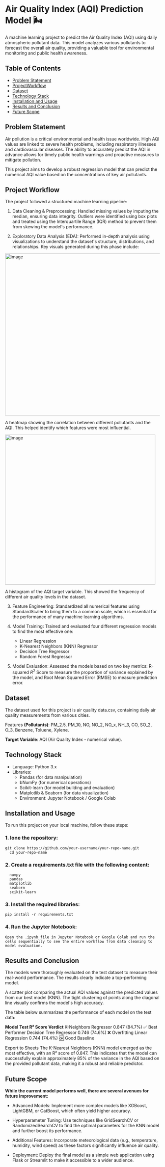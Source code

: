 # Air Quality Index (AQI) Prediction Model 🌬️

A machine learning project to predict the Air Quality Index (AQI) using daily atmospheric pollutant data. This model analyzes various pollutants to forecast the overall air quality, providing a valuable tool for environmental monitoring and public health awareness.

## Table of Contents
- [Problem Statement](https://github.com/samuelrajgarikimukku/Air-Quality-Index-Prediction-AICTE-intership-/blob/main/README.md#problem-statement)
- [ProjectWorkflow](https://github.com/samuelrajgarikimukku/Air-Quality-Index-Prediction-AICTE-intership-?tab=readme-ov-file#project-workflow)
- [Dataset](https://github.com/samuelrajgarikimukku/Air-Quality-Index-Prediction-AICTE-intership-?tab=readme-ov-file#dataset)
- [Technology Stack](https://github.com/samuelrajgarikimukku/Air-Quality-Index-Prediction-AICTE-intership-?tab=readme-ov-file#technology-stack)
- [Installation and Usage](https://github.com/samuelrajgarikimukku/Air-Quality-Index-Prediction-AICTE-intership-?tab=readme-ov-file#installation-and-usage)
- [Results and Conclusion](https://github.com/samuelrajgarikimukku/Air-Quality-Index-Prediction-AICTE-intership-?tab=readme-ov-file#results-and-conclusion)
- [Future Scope](https://github.com/samuelrajgarikimukku/Air-Quality-Index-Prediction-AICTE-intership-?tab=readme-ov-file#future-scope)

 ## Problem Statement
Air pollution is a critical environmental and health issue worldwide. High AQI values are linked to severe health problems, including respiratory illnesses and cardiovascular diseases. The ability to accurately predict the AQI in advance allows for timely public health warnings and proactive measures to mitigate pollution.

This project aims to develop a robust regression model that can predict the numerical AQI value based on the concentrations of key air pollutants.

## Project Workflow
The project followed a structured machine learning pipeline:

1. Data Cleaning & Preprocessing:
   Handled missing values by imputing the median, ensuring data integrity. Outliers were identified using box plots and treated using the Interquartile Range (IQR) method to prevent them from skewing the model's performance.

3. Exploratory Data Analysis (EDA): Performed in-depth analysis using visualizations to understand the dataset's structure, distributions, and relationships. Key visuals generated during this phase include:

<img width="935" height="528" alt="image" src="https://github.com/user-attachments/assets/02b9b29d-69b5-4849-8366-60b87e287146" />

A heatmap showing the correlation between different pollutants and the AQI. This helped identify which features were most influential.

<img width="489" height="489" alt="image" src="https://github.com/user-attachments/assets/bd5ca42f-bb06-4373-9158-941c86ae2961" />

A histogram of the AQI target variable. This showed the frequency of different air quality levels in the dataset.

3. Feature Engineering: Standardized all numerical features using StandardScaler to bring them to a common scale, which is essential for the performance of many machine learning algorithms.

4. Model Training: Trained and evaluated four different regression models to find the most effective one:

   - Linear Regression
   - K-Nearest Neighbors (KNN) Regressor
   - Decision Tree Regressor
   - Random Forest Regressor

5. Model Evaluation: Assessed the models based on two key metrics: R-squared $`R^2`$ Score to measure the proportion of variance explained by the model, and Root Mean Squared Error (RMSE) to measure prediction error.

 ## Dataset
The dataset used for this project is air quality data.csv, containing daily air quality measurements from various cities.

Features **(Pollutants)**: PM_2.5, PM_10, NO, NO_2, NO_x, NH_3, CO, SO_2, O_3, Benzene, Toluene, Xylene.

**Target Variable**: AQI (Air Quality Index - numerical value).

## Technology Stack
- Language: Python 3.x
- Libraries:
  - Pandas (for data manipulation)
  - bNumPy (for numerical operations)
  - Scikit-learn (for model building and evaluation)
  - Matplotlib & Seaborn (for data visualization)
  - Environment: Jupyter Notebook / Google Colab

## Installation and Usage
To run this project on your local machine, follow these steps:

### 1. lone the repository:
    git clone https://github.com/your-username/your-repo-name.git
      cd your-repo-name
### 2. Create a requirements.txt file with the following content:
      numpy
      pandas
      matplotlib
      seaborn
      scikit-learn
### 3. Install the required libraries:
    pip install -r requirements.txt 
### 4. Run the Jupyter Notebook:
    Open the .ipynb file in Jupyter Notebook or Google Colab and run the cells sequentially to see the entire workflow from data cleaning to model evaluation.

## Results and Conclusion
The models were thoroughly evaluated on the test dataset to measure their real-world performance. The results clearly indicate a top-performing model.

A scatter plot comparing the actual AQI values against the predicted values from our best model (KNN). The tight clustering of points along the diagonal line visually confirms the model's high accuracy.

The table below summarizes the performance of each model on the test data:

**Model	Test R² Score	Verdict**
K-Neighbors Regressor	0.847 (84.7%)	✅ Best Performer
Decision Tree Regressor	0.746 (74.6%)	❌ Overfitting
Linear Regression	0.744 (74.4%)	🆗 Good Baseline

Export to Sheets
The K-Nearest Neighbors (KNN) model emerged as the most effective, with an R² score of 0.847. This indicates that the model can successfully explain approximately 85% of the variance in the AQI based on the provided pollutant data, making it a robust and reliable predictor.

## Future Scope
**While the current model performs well, there are several avenues for future improvement:**

  - Advanced Models: Implement more complex models like XGBoost, LightGBM, or CatBoost, which often yield higher accuracy.
  
  - Hyperparameter Tuning: Use techniques like GridSearchCV or RandomizedSearchCV to find the optimal parameters for the KNN model and further boost its performance.
  
  - Additional Features: Incorporate meteorological data (e.g., temperature, humidity, wind speed) as these factors significantly influence air quality.
  
  - Deployment: Deploy the final model as a simple web application using Flask or Streamlit to make it accessible to a wider audience.
